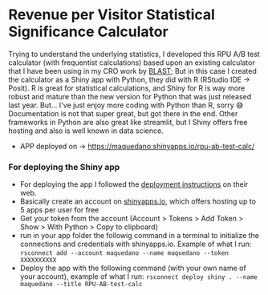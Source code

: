 # Revenue per Visitor Statistical Significance Calculator

Trying to understand the underlying statistics, I developed this RPU A/B test calculator (with frequentist calculations) based upon an existing calculator that I have been using in my CRO work by [BLAST](https://www.blastanalytics.com/rpv-calculator); 
But in this case I created the calculator as a Shiny app with Python, they did with R (RStudio IDE -> Posit). R is great for statistical calculations, and Shiny for R is way more robust and mature than the new version for Python that was just released last year. But... I've just enjoy more coding with Python than R, sorry 😅
Documentation is not that super great, but got there in the end. Other frameworks in Python are also great like streamlit, but I  Shiny offers free hosting and also is well known in data science.

* APP deployed on → https://maquedano.shinyapps.io/rpu-ab-test-calc/

### For deploying the Shiny app
* For deploying the app I followed the [deployment instructions](https://shiny.posit.co/py/docs/deploy-cloud.html)  on their web. 
* Basically create an account on [shinyapps.io](https://www.shinyapps.io/), which offers hosting up to 5 apps per user for free
* Get your token from the account (Account > Tokens > Add Token > Show > With Python > Copy to clipboard)
* run in your app folder the followig command in a terminal to initialize the connections and credentials with shinyapps.io. Example of what I run:
`rsconnect add --account maquedano --name maquedano --token XXXXXXXXXX`
* Deploy the app with the following command (with your own name of your account), example of what I run:
`rsconnect deploy shiny . --name maquedano --title RPU-AB-test-calc`